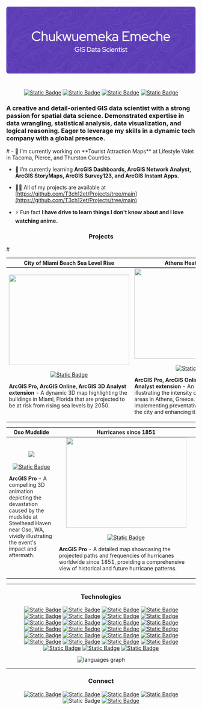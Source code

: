 ![Header](./github-header-image.png)
# 
<p align="center"> <a href="https://www.linkedin.com/in/emekaemeche/" target="_blank" rel="noreferrer"> <img alt="Static Badge" src="https://img.shields.io/badge/-LinkedIn-000000?style=flat&logo=LinkedIn"></a> <a href="https://www.facebook.com/emeka.emeche/" target="_blank" rel="noreferrer"> <img alt="Static Badge" src="https://img.shields.io/badge/-Facebook-000000?style=flat&logo=Facebook"></a> <a href="https://twitter.com/echukwe1547" target="_blank" rel="noreferrer"> <img alt="Static Badge" src="https://img.shields.io/badge/-X-000000?style=flat&logo=X"></a> <a href="https://drive.google.com/file/d/1gWm0r34WvnxUjNrHAHgyEEdqFhCrK4uf/view?usp=sharing" target="_blank" rel="noreferrer"> <img alt="Static Badge" src="https://img.shields.io/badge/-Resume-000000?style=flat&logo=ReadMe"></a></p>


<h3 align="left"> A creative and detail-oriented GIS data scientist with a strong passion for spatial data science. Demonstrated expertise in data wrangling, statistical analysis, data visualization, and logical reasoning. Eager to leverage my skills in a dynamic tech company with a global presence.</h3>
#
- 🔭 I’m currently working on **Tourist Attraction Maps** at Lifestyle Valet in Tacoma, Pierce, and Thurston Counties.

- 🌱 I’m currently learning **ArcGIS Dashboards, ArcGIS Network Analyst, ArcGIS StoryMaps, ArcGIS Survey123, and ArcGIS Instant Apps.**

- 👨‍💻 All of my projects are available at [https://github.com/T3ch12et/Projects/tree/main](https://github.com/T3ch12et/Projects/tree/main)

- ⚡ Fun fact **I have drive to learn things I don't know about and I love watching anime.**


<h3 align="center">Projects</h3>
#
<div align="center">
  
| City of Miami Beach Sea Level Rise | Athens Heat Risk Index |
| :------------: | :------------: |
| <img src="./GIFs/ArcGIS - City of Miami Beach Sea Level Rise_EmekaEmeche (3).gif" width="320" height="240"/> <br><p align="center"><a href="https://github.com/T3ch12et/3D-Miami-Beach-Sea-Level-Rise/tree/main" target="_blank" rel="noreferrer"> <img alt="Static Badge" src="https://img.shields.io/badge/-REPO-000000?style=flat&logo=GitHub"></a></p> <p align="left"> **ArcGIS Pro, ArcGIS Online, ArcGIS 3D Analyst extension** - A dynamic 3D map highlighting the buildings in Miami, Florida that are projected to be at risk from rising sea levels by 2050. </p> | <img src="./GIFs/Athens Heat Risk Index_EmekaEmeche (3).gif" width="320" height="240"/> <br><p align="center"><a href="https://github.com/T3ch12et/Athens-Heat-Risk-Index" target="_blank" rel="noreferrer"> <img alt="Static Badge" src="https://img.shields.io/badge/-REPO-000000?style=flat&logo=GitHub"></a></p> <p align="left"> **ArcGIS Pro, ArcGIS Online, ArcGIS Spatial Analyst extension** - An interactive map illustrating the intensity of heat across various areas in Athens, Greece. Designed to aid in implementing preventative measures for cooling the city and enhancing its resilience. </p> |

| Oso Mudslide | Hurricanes since 1851 |
| :------------: | :------------: |
| <img src="./GIFs/Oso Mudslide_gif320x240.gif"/> <br><p align="center"><a href="https://github.com/T3ch12et/Oso-Mudslide" target="_blank" rel="noreferrer"> <img alt="Static Badge" src="https://img.shields.io/badge/-REPO-000000?style=flat&logo=GitHub"></a></p> <p align="left"> **ArcGIS Pro** - A compelling 3D animation depicting the devastation caused by the mudslide at Steelhead Haven near Oso, WA, vividly illustrating the event's impact and aftermath. </p> | <img src="./Hurricane_Projection_EmekaEmeche.jpg" width="320" height="240"/> <br><p align="center"><a href="https://github.com/T3ch12et/Hurricanes-since-1851" target="_blank" rel="noreferrer"> <img alt="Static Badge" src="https://img.shields.io/badge/-REPO-000000?style=flat&logo=GitHub"></a></p> <p align="left"> **ArcGIS Pro** - A detailed map showcasing the projected paths and frequencies of hurricanes worldwide since 1851, providing a comprehensive view of historical and future hurricane patterns. </p> | 

</div>

___
<h3 align="center">Technologies</h3>
<p align="center"> <a href="https://www.esri.com/en-us/arcgis/products/arcgis-pro/overview" target="_blank" rel="noreferrer"> <img alt="Static Badge" src="https://img.shields.io/badge/-ArcGIS-000000?style=flat&logo=ArcGIS"></a> <a href="https://www.esri.com/en-us/arcgis/products/arcgis-online/overview" target="_blank" rel="noreferrer"> <img alt="Static Badge" src="https://img.shields.io/badge/-ArcGIS Online-4d54b9?style=flat&logo=ArcGIS"></a> <a href="https://www.esri.com/en-us/arcgis/products/arcgis-instant-apps/trial" target="_blank" rel="noreferrer"> <img alt="Static Badge" src="https://img.shields.io/badge/-ArcGIS Instant Apps-8FA17A?style=flat&logo=ArcGIS"></a> <a href="https://livingatlas.arcgis.com/en/home/" target="_blank" rel="noreferrer"> <img alt="Static Badge" src="https://img.shields.io/badge/-ArcGIS Living Atlas-43A047?style=flat&logo=ArcGIS"></a> <a href="https://storymaps.arcgis.com/" target="_blank" rel="noreferrer"> <img alt="Static Badge" src="https://img.shields.io/badge/-ArcGIS StoryMaps-64c4b7?style=flat&logo=ArcGIS"></a> <a href="https://www.esri.com/en-us/arcgis/products/arcgis-network-analyst/overview" target="_blank" rel="noreferrer"> <img alt="Static Badge" src="https://img.shields.io/badge/-ArcGIS Network Analyst-0e9b6b?style=flat&logo=ArcGIS"></a> <a href="https://survey123.arcgis.com/" target="_blank" rel="noreferrer"> <img alt="Static Badge" src="https://img.shields.io/badge/-ArcGIS Survey123-759c33?style=flat&logo=ArcGIS"></a> <a href="https://www.esri.com/en-us/arcgis/products/arcgis-dashboards/overview" target="_blank" rel="noreferrer"> <img alt="Static Badge" src="https://img.shields.io/badge/-ArcGIS Dashboards-e89204?style=flat&logo=ArcGIS"></a> <a href="https://developers.arcgis.com/arcade/" target="_blank" rel="noreferrer"> <img alt="Static Badge" src="https://img.shields.io/badge/-ArcGIS Arcade-c02505?style=flat&logo=ArcGIS"></a> <a href="https://www.autodesk.com/products/civil-3d/overview?term=1-YEAR&tab=subscription" target="_blank" rel="noreferrer"> <img alt="Static Badge" src="https://img.shields.io/badge/-Autodesk Civil 3D-000000?style=flat&logo=Autodesk"></a> <a href="https://www.qgis.org/en/site/" target="_blank" rel="noreferrer"> <img alt="Static Badge" src="https://img.shields.io/badge/-QGIS-000000?style=flat&logo=Qgis"></a> <a href="https://www.python.org" target="_blank" rel="noreferrer"> <img alt="Static Badge" src="https://img.shields.io/badge/-Python-000000?style=flat&logo=Python"></a> <a href="https://www.java.com" target="_blank" rel="noreferrer"> <img alt="Static Badge" src="https://img.shields.io/badge/-Java-000000?style=flat&logo=Java"></a>  <a href="https://www.r-project.org/about.html" target="_blank" rel="noreferrer"> <img alt="Static Badge" src="https://img.shields.io/badge/-R-000000?style=flat&logo=R"></a> <a href="https://posit.co/download/rstudio-desktop/" target="_blank" rel="noreferrer"> <img alt="Static Badge" src="https://img.shields.io/badge/-RStudio-000000?style=flat&logo=RStudio IDE"></a> <a href="https://www.tableau.com/" target="_blank" rel="noreferrer"> <img alt="Static Badge" src="https://img.shields.io/badge/-Tableau-000000?style=flat&logo=Tableau"></a> <a href="https://www.w3schools.com/html/" target="_blank" rel="noreferrer"> <img alt="Static Badge" src="https://img.shields.io/badge/-HTML-000000?style=flat&logo=HTML5"></a> <a href="https://www.w3schools.com/css/" target="_blank" rel="noreferrer"> <img alt="Static Badge" src="https://img.shields.io/badge/-CSS-000000?style=flat&logo=CSS3"></a> <a href="https://developer.mozilla.org/en-US/docs/Web/JavaScript" target="_blank" rel="noreferrer"> <img alt="Static Badge" src="https://img.shields.io/badge/-JavaScript-000000?style=flat&logo=JavaScript"></a> <a href="https://www.json.org/json-en.html" target="_blank" rel="noreferrer"> <img alt="Static Badge" src="https://img.shields.io/badge/-JSON-000000?style=flat&logo=JSON"></a> <a href="https://www.postgresql.org" target="_blank" rel="noreferrer"> <img alt="Static Badge" src="https://img.shields.io/badge/-PostgreSQL-000000?style=flat&logo=PostgreSQL"></a> <a href="https://www.figma.com/" target="_blank" rel="noreferrer"> <img alt="Static Badge" src="https://img.shields.io/badge/-Figma-000000?style=flat&logo=Figma"></a> <a href="https://www.office.com/" target="_blank" rel="noreferrer"> <img alt="Static Badge" src="https://img.shields.io/badge/-Microsoft Office 365-000000?style=flat&logo=Microsoft"></a> <a href="https://code.visualstudio.com/" target="_blank" rel="noreferrer"> <img alt="Static Badge" src="https://img.shields.io/badge/-Visual Studio Code-000000?style=flat&logo=Visual Studio Code"></a> <a href="https://jupyter.org/" target="_blank" rel="noreferrer"> <img alt="Static Badge" src="https://img.shields.io/badge/-Jupyter-000000?style=flat&logo=Jupyter"></a> <a href="https://www.git-scm.com/" target="_blank" rel="noreferrer"> <img alt="Static Badge" src="https://img.shields.io/badge/-Git-000000?style=flat&logo=GitHub"></a> <a href="https://github.com/" target="_blank" rel="noreferrer"> <img alt="Static Badge" src="https://img.shields.io/badge/-GitHub-000000?style=flat&logo=GitHub"></a> </p>

<div align="center">
  <img src="https://github-readme-stats.vercel.app/api/top-langs?username=t3ch12et&locale=en&hide_title=false&layout=compact&card_width=320&langs_count=5&theme=dracula&hide_border=false" height="150" alt="languages graph"  />
</div> 

_____________________
<h3 align="center">Connect</h3>
<p align="center"> <a href="https://www.linkedin.com/in/emekaemeche/" target="_blank" rel="noreferrer"> <img alt="Static Badge" src="https://img.shields.io/badge/-LinkedIn-000000?style=flat&logo=LinkedIn"></a> <a href="https://www.facebook.com/emeka.emeche/" target="_blank" rel="noreferrer"> <img alt="Static Badge" src="https://img.shields.io/badge/-Facebook-000000?style=flat&logo=Facebook"></a> <a href="https://twitter.com/echukwe1547" target="_blank" rel="noreferrer"> <img alt="Static Badge" src="https://img.shields.io/badge/-X-000000?style=flat&logo=X"></a> <a href="https://drive.google.com/file/d/1gWm0r34WvnxUjNrHAHgyEEdqFhCrK4uf/view?usp=sharing" target="_blank" rel="noreferrer"> <img alt="Static Badge" src="https://img.shields.io/badge/-chukwe22@gmail.com-000000?style=flat&logo=Gmail"></a> <img alt="Static Badge" src="https://img.shields.io/badge/-(206)4767818 -000000?style=flat&logo=None"> <a href="https://drive.google.com/file/d/1gWm0r34WvnxUjNrHAHgyEEdqFhCrK4uf/view?usp=sharing" target="_blank" rel="noreferrer"> <img alt="Static Badge" src="https://img.shields.io/badge/-Resume-000000?style=flat&logo=ReadMe"></a> </p>


